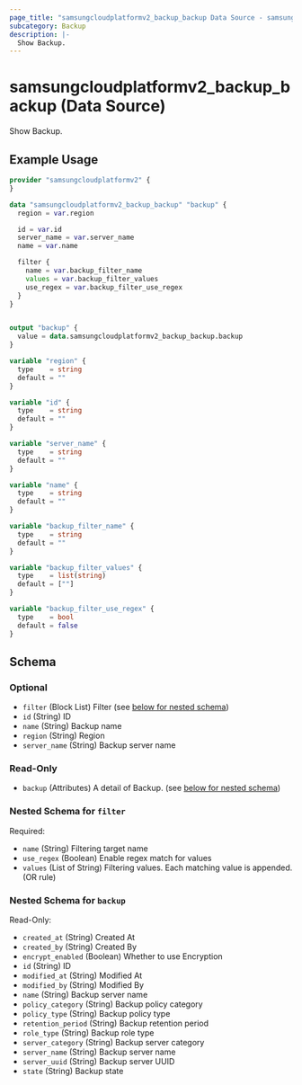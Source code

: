 ```yaml
---
page_title: "samsungcloudplatformv2_backup_backup Data Source - samsungcloudplatformv2"
subcategory: Backup
description: |-
  Show Backup.
---
```


# samsungcloudplatformv2_backup_backup (Data Source)

Show Backup.

## Example Usage

```terraform
provider "samsungcloudplatformv2" {
}

data "samsungcloudplatformv2_backup_backup" "backup" {
  region = var.region

  id = var.id
  server_name = var.server_name
  name = var.name

  filter {
    name = var.backup_filter_name
    values = var.backup_filter_values
    use_regex = var.backup_filter_use_regex
  }
}


output "backup" {
  value = data.samsungcloudplatformv2_backup_backup.backup
}

variable "region" {
  type    = string
  default = ""
}

variable "id" {
  type    = string
  default = ""
}

variable "server_name" {
  type    = string
  default = ""
}

variable "name" {
  type    = string
  default = ""
}

variable "backup_filter_name" {
  type    = string
  default = ""
}

variable "backup_filter_values" {
  type    = list(string)
  default = [""]
}

variable "backup_filter_use_regex" {
  type    = bool
  default = false
}
```

<!-- schema generated by tfplugindocs -->
## Schema

### Optional

- `filter` (Block List) Filter (see [below for nested schema](#nestedblock--filter))
- `id` (String) ID
- `name` (String) Backup name
- `region` (String) Region
- `server_name` (String) Backup server name

### Read-Only

- `backup` (Attributes) A detail of Backup. (see [below for nested schema](#nestedatt--backup))

<a id="nestedblock--filter"></a>
### Nested Schema for `filter`

Required:

- `name` (String) Filtering target name
- `use_regex` (Boolean) Enable regex match for values
- `values` (List of String) Filtering values. Each matching value is appended. (OR rule)


<a id="nestedatt--backup"></a>
### Nested Schema for `backup`

Read-Only:

- `created_at` (String) Created At
- `created_by` (String) Created By
- `encrypt_enabled` (Boolean) Whether to use Encryption
- `id` (String) ID
- `modified_at` (String) Modified At
- `modified_by` (String) Modified By
- `name` (String) Backup server name
- `policy_category` (String) Backup policy category
- `policy_type` (String) Backup policy type
- `retention_period` (String) Backup retention period
- `role_type` (String) Backup role type
- `server_category` (String) Backup server category
- `server_name` (String) Backup server name
- `server_uuid` (String) Backup server UUID
- `state` (String) Backup state